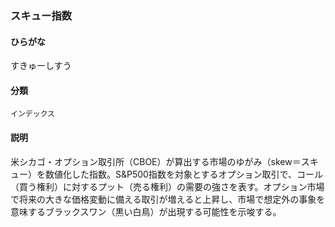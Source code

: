 <div style="display:none;">

## [あ行](securities-terms?id=あ行)
## [か行](securities-terms?id=か行)
## [さ行](securities-terms?id=さ行)

</div>

### スキュー指数

#### ひらがな

すきゅーしすう

#### 分類

`インデックス`

#### 説明

米シカゴ・オプション取引所（CBOE）が算出する市場のゆがみ（skew＝スキュー）を数値化した指数。S&amp;P500指数を対象とするオプション取引で、コール（買う権利）に対するプット（売る権利）の需要の強さを表す。オプション市場で将来の大きな価格変動に備える取引が増えると上昇し、市場で想定外の事象を意味するブラックスワン（黒い白鳥）が出現する可能性を示唆する。

<div style="display:none;">

## [た行](securities-terms?id=た行)
## [な行](securities-terms?id=な行)
## [は行](securities-terms?id=は行)
## [ま行](securities-terms?id=ま行)
## [や行](securities-terms?id=や行)
## [ら行](securities-terms?id=ら行)
## [わ行](securities-terms?id=わ行)
## [英数字・記号](securities-terms?id=英数字・記号)

</div>


